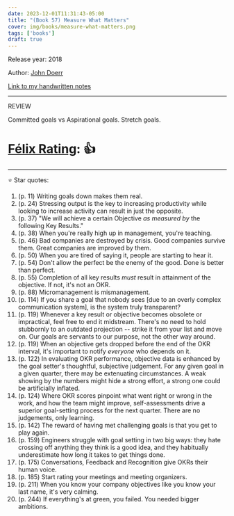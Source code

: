```yaml
---
date: 2023-12-01T11:31:43-05:00
title: "(Book 57) Measure What Matters"
cover: img/books/measure-what-matters.png
tags: ['books']
draft: true
---
```


Release year: 2018

Author: [John Doerr](https://www.linkedin.com/in/john-doerr-03248211/)

[Link to my handwritten notes](https://drive.google.com/file/d/1GBLbKmQe3314lp7jrzzNX2zc1aS3shNu/view?usp=sharing)

---

REVIEW

Committed goals vs Aspirational goals.
Stretch goals.

# [Félix Rating](/posts/2023/10/my-book-ratings-explained/): 👍

---

:star: Star quotes:

1. (p. 11) Writing goals down makes them real.
1. (p. 24) Stressing output is the key to increasing productivity while
   looking to increase activity can result in just the opposite.
1. (p. 37) "We will achieve a certain Objective _as measured by_ the
   following Key Results."
1. (p. 38) When you're really high up in management, you're teaching.
1. (p. 46) Bad companies are destroyed by crisis. Good companies survive
   them. Great companies are improved by them.
1. (p. 50) When you are tired of saying it, people are starting to hear
   it.
1. (p. 54) Don't allow the perfect be the enemy of the good. Done is
   better than perfect.
1. (p. 55) Completion of all key results _must_ result in attainment of
   the objective. If not, it's not an OKR.
1. (p. 88) Micromanagement is mismanagement.
1. (p. 114) If you share a goal that nobody sees [due to an overly
   complex communication system], is the system truly transparent?
1. (p. 119) Whenever a key result or objective becomes obsolete or
   impractical, feel free to end it midstream. There's no need to hold
   stubbornly to an outdated projection -- strike it from your list and
   move on. Our goals are servants to our purpose, not the other way
   around.
1. (p. 119) When an objective gets dropped before the end of the OKR
   interval, it's important to notify *everyone* who depends on it.
1. (p. 122) In evaluating OKR performance, objective data is enhanced by
   the goal setter's thoughtful, subjective judgement. For any given
   goal in a given quarter, there may be extenuating circumstances. A
   weak showing by the numbers might hide a strong effort, a strong one
   could be artificially inflated.
1. (p. 124) Where OKR scores pinpoint what went right or wrong in the
   work, and how the team might improve, self-assessments drive a
   superior goal-setting process for the next quarter. There are no
   judgements, only learning.
1. (p. 142) The reward of having met challenging goals is that you get
   to play again.
1. (p. 159) Engineers struggle with goal setting in two big ways: they
   hate crossing off anything they think is a good idea, and they
   habitually underestimate how long it takes to get things done.
1. (p. 175) Conversations, Feedback and Recognition give OKRs their
   human voice.
1. (p. 185) Start rating your meetings and meeting organizers.
1. (p. 211) When you know your company objectives like you know your
   last name, it's very calming.
1. (p. 244) If everything's at green, you failed. You needed bigger
   ambitions.
